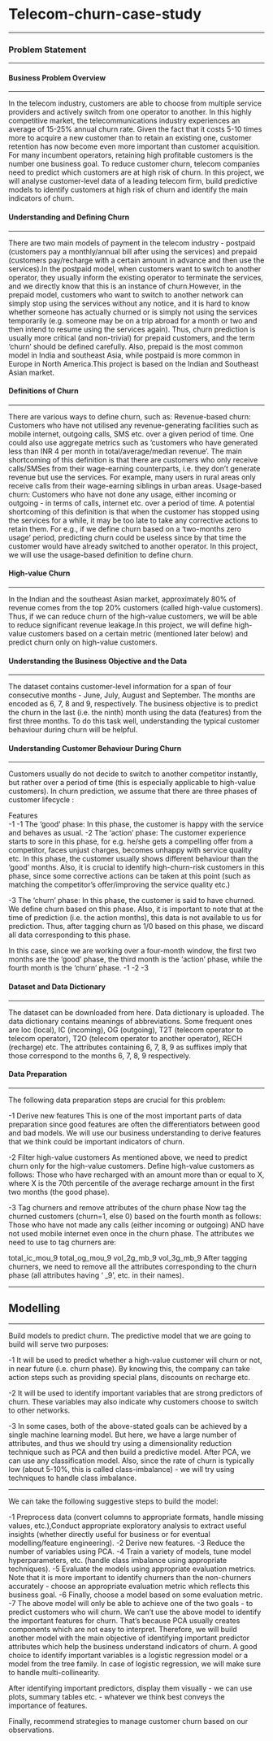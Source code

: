 # Telecom-churn-case-study
---
### Problem Statement
---
#### Business Problem Overview
---
In the telecom industry, customers are able to choose from multiple service providers and actively switch from one operator to another. In this highly competitive market, the telecommunications industry experiences an average of 15-25% annual churn rate. Given the fact that it costs 5-10 times more to acquire a new customer than to retain an existing one, customer retention has now become even more important than customer acquisition.
For many incumbent operators, retaining high profitable customers is the number one business goal.
To reduce customer churn, telecom companies need to predict which customers are at high risk of churn.
In this project, we will analyse customer-level data of a leading telecom firm, build predictive models to identify customers at high risk of churn and identify the main indicators of churn.

#### Understanding and Defining Churn
---
There are two main models of payment in the telecom industry - postpaid (customers pay a monthly/annual bill after using the services) and prepaid (customers pay/recharge with a certain amount in advance and then use the services).In the postpaid model, when customers want to switch to another operator, they usually inform the existing operator to terminate the services, and we directly know that this is an instance of churn.However, in the prepaid model, customers who want to switch to another network can simply stop using the services without any notice, and it is hard to know whether someone has actually churned or is simply not using the services temporarily (e.g. someone may be on a trip abroad for a month or two and then intend to resume using the services again).
Thus, churn prediction is usually more critical (and non-trivial) for prepaid customers, and the term ‘churn’ should be defined carefully. Also, prepaid is the most common model in India and southeast Asia, while postpaid is more common in Europe in North America.This project is based on the Indian and Southeast Asian market.

#### Definitions of Churn
---
There are various ways to define churn, such as:
Revenue-based churn: Customers who have not utilised any revenue-generating facilities such as mobile internet, outgoing calls, SMS etc. over a given period of time. One could also use aggregate metrics such as ‘customers who have generated less than INR 4 per month in total/average/median revenue’.
The main shortcoming of this definition is that there are customers who only receive calls/SMSes from their wage-earning counterparts, i.e. they don’t generate revenue but use the services. For example, many users in rural areas only receive calls from their wage-earning siblings in urban areas. Usage-based churn: Customers who have not done any usage, either incoming or outgoing - in terms of calls, internet etc. over a period of time.
A potential shortcoming of this definition is that when the customer has stopped using the services for a while, it may be too late to take any corrective actions to retain them. For e.g., if we define churn based on a ‘two-months zero usage’ period, predicting churn could be useless since by that time the customer would have already switched to another operator.
In this project, we will use the usage-based definition to define churn.

#### High-value Churn
---
In the Indian and the southeast Asian market, approximately 80% of revenue comes from the top 20% customers (called high-value customers). Thus, if we can reduce churn of the high-value customers, we will be able to reduce significant revenue leakage.In this project, we will define high-value customers based on a certain metric (mentioned later below) and predict churn only on high-value customers.

#### Understanding the Business Objective and the Data
---
The dataset contains customer-level information for a span of four consecutive months - June, July, August and September. The months are encoded as 6, 7, 8 and 9, respectively.
The business objective is to predict the churn in the last (i.e. the ninth) month using the data (features) from the first three months. To do this task well, understanding the typical customer behaviour during churn will be helpful.

#### Understanding Customer Behaviour During Churn
---
Customers usually do not decide to switch to another competitor instantly, but rather over a period of time (this is especially applicable to high-value customers). In churn prediction, we assume that there are three phases of customer lifecycle :

Features  
-1 
-1 The ‘good’ phase: In this phase, the customer is happy with the service and behaves as usual.
-2 The ‘action’ phase: The customer experience starts to sore in this phase, for e.g. he/she gets a compelling offer from a competitor, faces unjust charges, becomes unhappy with service quality etc. In this phase, the customer usually shows different behaviour than the ‘good’ months. Also, it is crucial to identify high-churn-risk customers in this phase, since some corrective actions can be taken at this point (such as matching the competitor’s offer/improving the service quality etc.)

-3  The ‘churn’ phase: In this phase, the customer is said to have churned. We define churn based on this phase. Also, it is important to note that at the time of prediction (i.e. the action months), this data is not available to us for prediction. Thus, after tagging churn as 1/0 based on this phase, we discard all data corresponding to this phase.

In this case, since we are working over a four-month window, the first two months are the ‘good’ phase, the third month is the ‘action’ phase, while the fourth month is the ‘churn’ phase.
-1 
-2
-3 

#### Dataset and Data Dictionary
---
The dataset can be downloaded from here.
Data dictionary is uploaded. The data dictionary contains meanings of abbreviations. Some frequent ones are loc (local), IC (incoming), OG (outgoing), T2T (telecom operator to telecom operator), T2O (telecom operator to another operator), RECH (recharge) etc.
The attributes containing 6, 7, 8, 9 as suffixes imply that those correspond to the months 6, 7, 8, 9 respectively.

#### Data Preparation
---
The following data preparation steps are crucial for this problem:

-1 Derive new features This is one of the most important parts of data preparation since good features are often the differentiators between good and bad models. We will use our business understanding to derive features that we think could be important indicators of churn.

-2 Filter high-value customers As mentioned above, we need to predict churn only for the high-value customers. Define high-value customers as follows: Those who have recharged with an amount more than or equal to X, where X is the 70th percentile of the average recharge amount in the first two months (the good phase).

-3 Tag churners and remove attributes of the churn phase Now tag the churned customers (churn=1, else 0) based on the fourth month as follows: Those who have not made any calls (either incoming or outgoing) AND have not used mobile internet even once in the churn phase. The attributes we need to use to tag churners are:

total_ic_mou_9
total_og_mou_9
vol_2g_mb_9
vol_3g_mb_9
After tagging churners, we need to remove all the attributes corresponding to the churn phase (all attributes having ‘ _9’, etc. in their names).

---
## Modelling
---
Build models to predict churn. The predictive model that we are going to build will serve two purposes:

-1 It will be used to predict whether a high-value customer will churn or not, in near future (i.e. churn phase). By knowing this, the company can take action steps such as providing special plans, discounts on recharge etc.

-2 It will be used to identify important variables that are strong predictors of churn. These variables may also indicate why customers choose to switch to other networks.

-3 In some cases, both of the above-stated goals can be achieved by a single machine learning model. But here, we have a large number of attributes, and thus we should try using a dimensionality reduction technique such as PCA and then build a predictive model. After PCA, we can use any classification model. Also, since the rate of churn is typically low (about 5-10%, this is called class-imbalance) - we will try using techniques to handle class imbalance.

---

We can take the following suggestive steps to build the model:

-1 Preprocess data (convert columns to appropriate formats, handle missing values, etc.),Conduct appropriate exploratory analysis to extract useful insights (whether directly useful for business or for eventual modelling/feature engineering).
-2 Derive new features.
-3 Reduce the number of variables using PCA.
-4 Train a variety of models, tune model hyperparameters, etc. (handle class imbalance using appropriate techniques).
-5 Evaluate the models using appropriate evaluation metrics. Note that it is more important to identify churners than the non-churners accurately - choose an appropriate evaluation metric which reflects this business goal.
-6 Finally, choose a model based on some evaluation metric.
-7 The above model will only be able to achieve one of the two goals - to predict customers who will churn. We can’t use the above model to identify the important features for churn. That’s because PCA usually creates components which are not easy to interpret.
Therefore, we will build another model with the main objective of identifying important predictor attributes which help the business understand indicators of churn. A good choice to identify important variables is a logistic regression model or a model from the tree family. In case of logistic regression, we will make sure to handle multi-collinearity.

After identifying important predictors, display them visually - we can use plots, summary tables etc. - whatever we think best conveys the importance of features.

Finally, recommend strategies to manage customer churn based on our observations.
  
    
  
